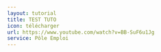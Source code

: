 ```yaml
---
layout: tutorial
title: TEST TUTO
icon: télécharger
url: https://www.youtube.com/watch?v=BB-SuF6u1Jg
service: Pôle Emploi
---
```

